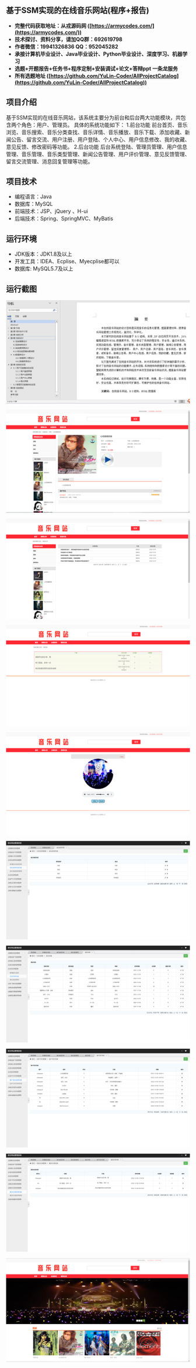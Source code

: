 ## 基于SSM实现的在线音乐网站(程序+报告)

- <b>完整代码获取地址：从戎源码网 ([https://armycodes.com/](https://armycodes.com/))</b>
- <b>技术探讨、资料分享，请加QQ群：692619798</b> 
- <b>作者微信：19941326836  QQ：952045282</b> 
- <b>承接计算机毕业设计、Java毕业设计、Python毕业设计、深度学习、机器学习</b>
- <b>选题+开题报告+任务书+程序定制+安装调试+论文+答辩ppt 一条龙服务</b>
- <b>所有选题地址 ([https://github.com/YuLin-Coder/AllProjectCatalog](https://github.com/YuLin-Coder/AllProjectCatalog)) </b>

## 项目介绍
基于SSM实现的在线音乐网站，该系统主要分为前台和后台两大功能模块，共包含两个角色：用户、管理员。
具体的系统功能如下：
1.前台功能
前台首页、音乐浏览、音乐搜索、音乐分类查找、音乐详情、音乐播放、音乐下载、添加收藏、新闻公告、留言交流、用户注册、用户登陆、个人中心、用户信息修改、我的收藏、意见反馈、修改密码等功能。
2.后台功能
后台系统登陆、管理员管理、用户信息管理、音乐管理、音乐类型管理、新闻公告管理、用户评价管理、意见反馈管理、留言交流管理、消息回复管理等功能。

## 项目技术
- 编程语言：Java
- 数据库：MySQL
- 前端技术：JSP、jQuery 、H-ui
- 后端技术：Spring、SpringMVC、MyBatis

## 运行环境
- JDK版本：JDK1.8及以上
- 开发工具：IDEA、Ecplise、Myecplise都可以
- 数据库: MySQL5.7及以上

## 运行截图
![](screenshot/1.png)

![](screenshot/2.png)

![](screenshot/3.png)

![](screenshot/4.png)

![](screenshot/5.png)

![](screenshot/6.png)

![](screenshot/7.png)

![](screenshot/8.png)

![](screenshot/9.png)

![](screenshot/10.png)
